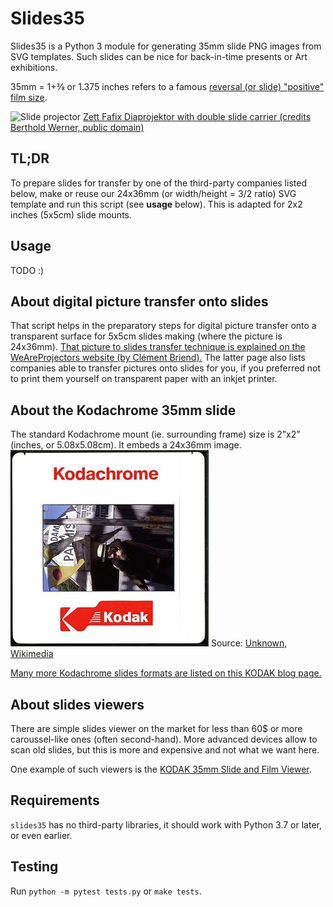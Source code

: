 # Slides35

Slides35 is a Python 3 module for generating 35mm slide PNG images from SVG templates.
Such slides can be nice for back-in-time presents or Art exhibitions.

35mm = 1+3⁄8 or 1.375 inches refers to a famous [reversal (or slide) "positive" film size](https://en.wikipedia.org/wiki/Reversal_film).

![Slide projector](1024px-Zett_Fafix_BW_1.JPG)
[Zett Fafix Diaprojektor with double slide carrier (credits Berthold Werner, public domain)](https://en.wikipedia.org/wiki/Reversal_film#/media/File:Zett_Fafix_BW_1.JPG)

## TL;DR
To prepare slides for transfer by one of the third-party companies listed below, make or reuse our 24x36mm (or width/height = 3/2 ratio) SVG template and run this script (see **usage** below). This is adapted for 2x2 inches (5x5cm) slide mounts.

## Usage
TODO :)

## About digital picture transfer onto slides
That script helps in the preparatory steps for digital picture transfer onto a transparent surface for 5x5cm slides making (where the picture is 24x36mm).
[That picture to slides transfer technique is explained on the WeAreProjectors website (by Clément Briend).](http://weareprojectors.com/digitalslide/?lang=en#transfertTab) The latter page also lists companies able to transfer pictures onto slides for you, if you preferred not to print them yourself on transparent paper with an inkjet printer.

## About the Kodachrome 35mm slide
The standard Kodachrome mount (ie. surrounding frame) size is 2”x2” (inches, or 5.08x5.08cm).
It embeds a 24x36mm image.
![Kodachrome slide mount in the 1990s](docs/Kodachrome_slide_mount_1990s.jpg)
Source: [Unknown, Wikimedia](https://en.wikipedia.org/wiki/File:Kodachrome_slide_mount_1990s.jpg)

[Many more Kodachrome slides formats are listed on this KODAK blog page.](https://kodakdigitizing.com/blogs/news/how-to-tell-which-type-of-slides-you-have)

## About slides viewers
There are simple slides viewer on the market for less than 60$ or more caroussel-like ones (often second-hand). More advanced devices allow to scan old slides, but this is more and expensive and not what we want here.

One example of such viewers is the [KODAK 35mm Slide and Film Viewer](https://www.kodak.com/en/consumer/product/printing-scanning/film-scanners/kodak-35mm-slide-and-film-viewer).

## Requirements
`slides35` has no third-party libraries, it should work with Python 3.7 or later, or even earlier.

## Testing
Run `python -m pytest tests.py` or `make tests`.
